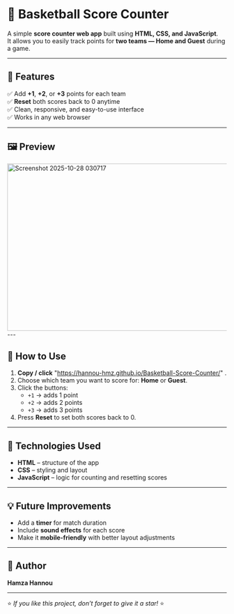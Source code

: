 # 🏀 Basketball Score Counter

A simple **score counter web app** built using **HTML, CSS, and JavaScript**.  
It allows you to easily track points for **two teams — Home and Guest** during a game.

---

## 🎯 Features

✅ Add **+1**, **+2**, or **+3** points for each team  
✅ **Reset** both scores back to 0 anytime  
✅ Clean, responsive, and easy-to-use interface  
✅ Works in any web browser  

---

## 🖼️ Preview
<img width="957" height="384" alt="Screenshot 2025-10-28 030717" src="https://github.com/user-attachments/assets/e60afe32-f6be-4b6e-a3e1-065229917911" />
---

## 🚀 How to Use

1. **Copy / click** "https://hannou-hmz.github.io/Basketball-Score-Counter/" .  
2. Choose which team you want to score for: **Home** or **Guest**.  
3. Click the buttons:
   - `+1` → adds 1 point  
   - `+2` → adds 2 points  
   - `+3` → adds 3 points  
4. Press **Reset** to set both scores back to 0.

---

## 🧩 Technologies Used

- **HTML** – structure of the app  
- **CSS** – styling and layout  
- **JavaScript** – logic for counting and resetting scores  

---

## 💡 Future Improvements

- Add a **timer** for match duration  
- Include **sound effects** for each score  
- Make it **mobile-friendly** with better layout adjustments  

---

## 👤 Author

**Hamza Hannou**

---

⭐ *If you like this project, don’t forget to give it a star!* ⭐
